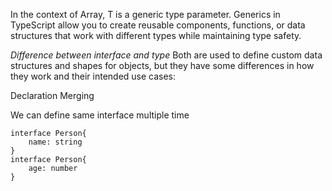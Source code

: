In the context of Array<T>, T is a generic type parameter.  Generics in TypeScript allow you to create reusable components, functions, or data structures that work with different types while maintaining type safety.

*Difference between interface and type*
Both are used to define custom data structures and shapes for objects, but they have some differences in how they work and their intended use cases:

Declaration Merging

We can define same interface multiple time 

```
interface Person{
    name: string
} 
interface Person{
    age: number
} 
```